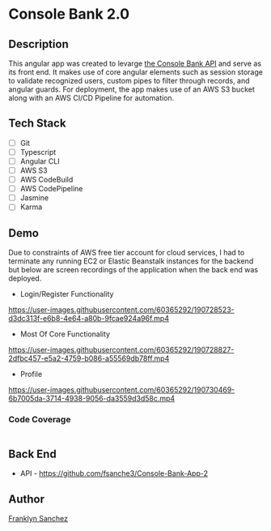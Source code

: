 # Console Bank 2.0

## Description
 This angular app was created to levarge [the Console Bank API](https://github.com/fsanche3/Console-Bank-App-2) and serve as its front end. It makes use of core angular elements such as session storage to validate recognized users, custom pipes to filter through records, and angular guards. For deployment, the app makes use of an AWS S3 bucket along with an AWS CI/CD Pipeline for automation.

## Tech Stack
- [ ] Git
- [ ] Typescript
- [ ] Angular CLI
- [ ] AWS S3
- [ ] AWS CodeBuild
- [ ] AWS CodePipeline
- [ ] Jasmine
- [ ] Karma

## Demo
Due to constraints of AWS free tier account for cloud services, I had to terminate any running EC2 or Elastic Beanstalk instances for the backend but below are screen recordings of the application when the back end was deployed.
 - Login/Register Functionality
 
https://user-images.githubusercontent.com/60365292/190728523-d3dc313f-e6b8-4e64-a80b-9fcae924a96f.mp4
- Most Of Core Functionality

https://user-images.githubusercontent.com/60365292/190728827-2dfbc457-e5a2-4759-b086-a55569db78ff.mp4

- Profile

https://user-images.githubusercontent.com/60365292/190730469-6b7005da-3714-4938-9056-da3559d3d58c.mp4

### Code Coverage 
![]()

## Back End
- API - https://github.com/fsanche3/Console-Bank-App-2

## Author
[Franklyn Sanchez](https://github.com/fsanche3)
